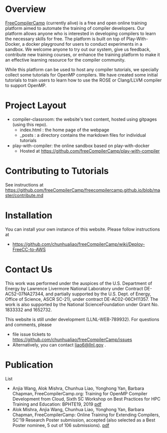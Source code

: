 # Overview
[FreeCompilerCamp](http://freecompilercamp.org) (currently alive) is a free and open online training platform aimed to automate the training of compiler developers. Our platform allows anyone who is interested in developing compilers to learn the necessary skills for free. The platform is built on top of Play-With-Docker, a docker playground for users to conduct experiments in a sandbox. We welcome anyone to try out our system, give us feedback, contribute new training courses, or enhance the training platform to make it an effective learning resource for the compiler community.

While this platform can be used to host any compiler tutorials, we specially collect some tutorials for OpenMP compilers. We have created some initial tutorials to train users to learn how to use the ROSE or Clang/LLVM compiler to support OpenMP.

# Project Layout
* compiler-classroom: the website's text content, hosted using gitpages (using this repo).
  * index.html  : the home page of the webpage
  * _posts  : a directory contains the markdown files for individual tutorials
* play-with-compiler: the online sandbox based on play-with-docker
  * Hosted at https://github.com/freeCompilerCamp/play-with-compiler
  
# Contributing to Tutorials

See instructions at https://github.com/freeCompilerCamp/freecompilercamp.github.io/blob/master/contribute.md

# Installation
You can install your own instance of this website. Please follow instructions at 
* https://github.com/chunhualiao/freeCompilerCamp/wiki/Deploy-FreeCC-to-AWS

# Contact Us
This work was performed under the auspices of the U.S. Department of Energy by Lawrence Livermore National Laboratory under Contract DE-AC52-07NA27344, and partially supported by the U.S. Dept. of Energy, Office of Science, ASCR SC-21), under contract DE-AC02-06CH11357. The work is also supported by the National ScienceFoundation under Grant No. 1833332 and 1652732.

This website is still under development (LLNL-WEB-789932). For questions and comments, please 
* file issue tickets to https://github.com/chunhualiao/freeCompilerCamp/issues  
* Alternatively, you can contact liao6@llnl.gov .

# Publication
List
* Anjia Wang, Alok Mishra, Chunhua Liao, Yonghong Yan, Barbara Chapman, FreeCompilerCamp.org: Training for OpenMP Compiler Development from Cloud, Sixth SC Workshop on Best Practices for HPC Training and Education: BPHTE19, 2019 [pdf](https://github.com/freeCompilerCamp/freecompilercamp.github.io/raw/master/FreeCompilerCamp_paper_BPHTE19.pdf)
* Alok Mishra, Anjia Wang, Chunhua Liao, Yonghong Yan, Barbara Chapman, FreeCompilerCamp: Online Training for Extending Compilers, SC'19 Research Poster submission, accepted (also selected as a Best Poster nominee, 5 out of 106 submissions). [pdf](https://github.com/freeCompilerCamp/freecompilercamp.github.io/raw/master/FreeCompilerCamp_Poster_SC19.pdf)
